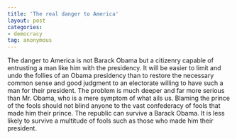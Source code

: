 ```yaml
---
title: 'The real danger to America'
layout: post
categories:
- democracy
tag: anonymous
---
```


The danger to America is not Barack Obama but a citizenry capable of entrusting a man like him with the presidency. It will be easier to limit and undo the follies of an Obama presidency than to restore the necessary common sense and good judgment to an electorate willing to have such a man for their president. The problem is much deeper and far more serious than Mr. Obama, who is a mere symptom of what ails us. Blaming the prince of the fools should not blind anyone to the vast confederacy of fools that made him their prince. The republic can survive a Barack Obama. It is less likely to survive a multitude of fools such as those who made him their president.